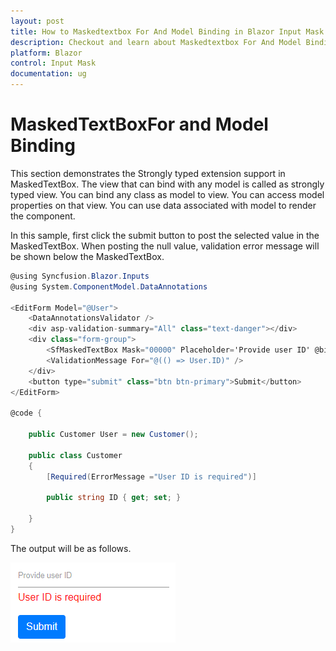 ```yaml
---
layout: post
title: How to Maskedtextbox For And Model Binding in Blazor Input Mask Component | Syncfusion
description: Checkout and learn about Maskedtextbox For And Model Binding in Blazor Input Mask component of Syncfusion, and more details.
platform: Blazor
control: Input Mask
documentation: ug
---
```


# MaskedTextBoxFor and Model Binding

This section demonstrates the Strongly typed extension support in MaskedTextBox. The view that can bind with any model is called as
strongly typed view. You can bind any class as model to view.
You can access model properties on that view. You can use data associated with model to render the component.

In this sample, first click the submit button to post the selected value in the MaskedTextBox. When posting the null value,
validation error message will be shown below the MaskedTextBox.

```csharp
@using Syncfusion.Blazor.Inputs
@using System.ComponentModel.DataAnnotations

<EditForm Model="@User">
    <DataAnnotationsValidator />
    <div asp-validation-summary="All" class="text-danger"></div>
    <div class="form-group">
        <SfMaskedTextBox Mask="00000" Placeholder='Provide user ID' @bind-Value="@User.ID"></SfMaskedTextBox>
        <ValidationMessage For="@(() => User.ID)" />
    </div>
    <button type="submit" class="btn btn-primary">Submit</button>
</EditForm>

@code {

    public Customer User = new Customer();

    public class Customer
    {
        [Required(ErrorMessage ="User ID is required")]

        public string ID { get; set; }

    }
}
```

The output will be as follows.

![MaskedTextBox Sample](../images/validation.png)
